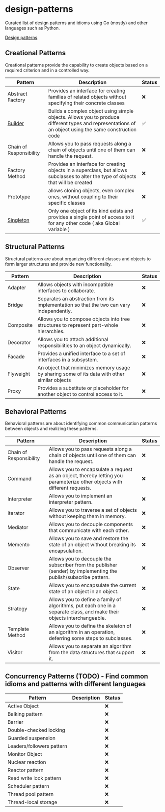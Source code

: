 # design-patterns

Curated list of design patterns and idioms using Go (mostly) and other languages such as Python.

[Design patterns](https://en.wikipedia.org/wiki/Software_design_pattern)

## Creational Patterns

Creational patterns provide the capability to create objects based on a required criterion and in a controlled way.

| Pattern                                       | Description                                                                                                                                           | Status |
| --------------------------------------------- | ----------------------------------------------------------------------------------------------------------------------------------------------------- | ------ |
| Abstract Factory                              | Provides an interface for creating families of related objects without specifying their concrete classes                                              | ❌     |
| [Builder](./creational/builder/README.md)     | Builds a complex object using simple objects. Allows you to produce different types and representations of an object using the same construction code | ✅     |
| Chain of Responsibility                       | Allows you to pass requests along a chain of objects until one of them can handle the request.                                                        | ❌     |
| Factory Method                                | Provides an interface for creating objects in a superclass, but allows subclasses to alter the type of objects that will be created                   | ❌     |
| Prototype                                     | allows cloning objects, even complex ones, without coupling to their specific classes                                                                 | ❌     |
| [Singleton](./creational/singleton/README.md) | Only one object of its kind exists and provides a single point of access to it for any other code ( aka Global variable )                             | ✅     |

## Structural Patterns

Structural patterns are about organizing different classes and objects to form larger structures and provide new functionality.

| Pattern   | Description                                                                                  | Status |
| --------- | -------------------------------------------------------------------------------------------- | ------ |
| Adapter   | Allows objects with incompatible interfaces to collaborate.                                  | ❌     |
| Bridge    | Separates an abstraction from its implementation so that the two can vary independently.     | ❌     |
| Composite | Allows you to compose objects into tree structures to represent part-whole hierarchies.      | ❌     |
| Decorator | Allows you to attach additional responsibilities to an object dynamically.                   | ❌     |
| Facade    | Provides a unified interface to a set of interfaces in a subsystem.                          | ❌     |
| Flyweight | An object that minimizes memory usage by sharing some of its data with other similar objects | ❌     |
| Proxy     | Provides a substitute or placeholder for another object to control access to it.             | ❌     |

## Behavioral Patterns

Behavioral patterns are about identifying common communication patterns between objects and realizing these patterns.

| Pattern | Description | Status |
| ----------------------- | ------------------------------------------------------------------------------------------------------------------------- | ------ |
| Chain of Responsibility | Allows you to pass requests along a chain of objects until one of them can handle the request. | ❌ |
| Command | Allows you to encapsulate a request as an object, thereby letting you parameterize other objects with different requests. | ❌ |
| Interpreter | Allows you to implement an interpreter pattern. | ❌ |
| Iterator | Allows you to traverse a set of objects without keeping them in memory. | ❌ |
| Mediator | Allows you to decouple components that communicate with each other. | ❌ |
| Memento | Allows you to save and restore the state of an object without breaking its encapsulation. | ❌ |
| Observer | Allows you to decouple the subscriber from the publisher (sender) by implementing the publish/subscribe pattern. | ❌ |
| State | Allows you to encapsulate the current state of an object in an object. | ❌ |
| Strategy | Allows you to define a family of algorithms, put each one in a separate class, and make their objects interchangeable. | ❌ |
| Template Method | Allows you to define the skeleton of an algorithm in an operation, deferring some steps to subclasses. | ❌ |
| Visitor | Allows you to separate an algorithm from the data structures that support it. | ❌ |

## Concurrency Patterns (TODO) - Find common idioms and patterns with different languages

| Pattern                   | Description | Status |
| ------------------------- | ----------- | ------ |
| Active Object             |             | ❌     |
| Balking pattern           |             | ❌     |
| Barrier                   |             | ❌     |
| Double-checked locking    |             | ❌     |
| Guarded suspension        |             | ❌     |
| Leaders/followers pattern |             | ❌     |
| Monitor Object            |             | ❌     |
| Nuclear reaction          |             | ❌     |
| Reactor pattern           |             | ❌     |
| Read write lock pattern   |             | ❌     |
| Scheduler pattern         |             | ❌     |
| Thread pool pattern       |             | ❌     |
| Thread-local storage      |             | ❌     |
